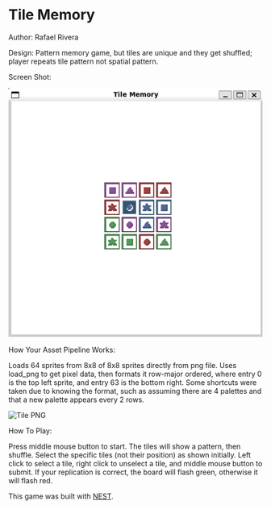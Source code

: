 # Tile Memory

Author: Rafael Rivera

Design: Pattern memory game, but tiles are unique and they get shuffled; player repeats tile pattern not spatial pattern.

Screen Shot:

![Screen Shot](screenshot.png)

How Your Asset Pipeline Works:

Loads 64 sprites from 8x8 of 8x8 sprites directly from png file. Uses load_png to get pixel data, then formats it row-major ordered, where entry 0 is the top left sprite, and entry 63 is the bottom right. Some shortcuts were taken due to knowing the format, such as assuming there are 4 palettes and that a new palette appears every 2 rows. 

![Tile PNG](dist/tile.png)

How To Play:

Press middle mouse button to start. The tiles will show a pattern, then shuffle. Select the specific tiles (not their position) as shown initially. Left click to select a tile, right click to unselect a tile, and middle mouse button to submit. If your replication is correct, the board will flash green, otherwise it will flash red.

This game was built with [NEST](NEST.md).

